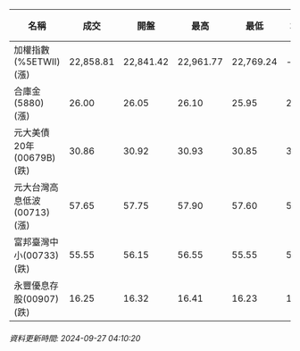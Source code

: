 | 名稱 | 成交 | 開盤 | 最高 | 最低 | 均價 | 成交金額(億) | 昨收 | 漲跌幅 | 漲跌 | 總量 | 昨量 | 振幅 |
| -------- | -------- | -------- | -------- |-------- | -------- | -------- |-------- |-------- |-------- | -------- | -------- |-------- |
|加權指數(%5ETWII) (漲)|22,858.81|22,841.42|22,961.77|22,769.24|-|4,342.43|22,761.60|0.43%|97.21|9,095,453|0|0.85%|
|合庫金(5880) (漲)|26.00|26.05|26.10|25.95|26.04|2.49|25.95|0.19%|0.05|9,568|11,050|0.58%|
|元大美債20年(00679B) (跌)|30.86|30.92|30.93|30.85|30.88|37.35|31.02|0.52%|0.16|120,957|89,338|0.26%|
|元大台灣高息低波(00713) (漲)|57.65|57.75|57.90|57.60|57.74|4.64|57.55|0.17%|0.10|8,045|9,812|0.52%|
|富邦臺灣中小(00733) (跌)|55.55|56.15|56.55|55.55|56.04|0.622|55.95|0.71%|0.40|1,110|1,160|1.79%|
|永豐優息存股(00907) (跌)|16.25|16.32|16.41|16.23|16.33|0.645|16.27|0.12%|0.02|3,951|4,160|1.11%|
###### 資料更新時間: 2024-09-27 04:10:20